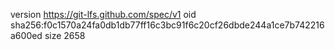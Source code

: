 version https://git-lfs.github.com/spec/v1
oid sha256:f0c1570a24fa0db1db77ff16c3bc91f6c20cf26dbde244a1ce7b742216a600ed
size 2658
